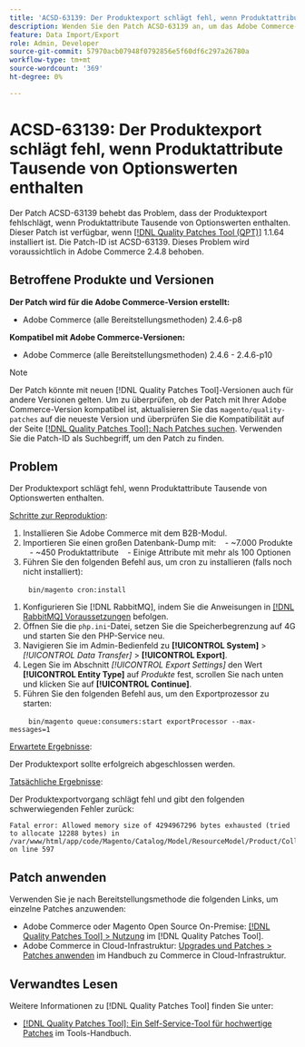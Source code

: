 ```yaml
---
title: 'ACSD-63139: Der Produktexport schlägt fehl, wenn Produktattribute Tausende von Optionswerten enthalten'
description: Wenden Sie den Patch ACSD-63139 an, um das Adobe Commerce-Problem zu beheben, bei dem der Produktexport fehlschlägt, wenn Produktattribute Tausende von Optionswerten enthalten.
feature: Data Import/Export
role: Admin, Developer
source-git-commit: 57970acb07948f0792856e5f60df6c297a26780a
workflow-type: tm+mt
source-wordcount: '369'
ht-degree: 0%

---
```



# ACSD-63139: Der Produktexport schlägt fehl, wenn Produktattribute Tausende von Optionswerten enthalten

Der Patch ACSD-63139 behebt das Problem, dass der Produktexport fehlschlägt, wenn Produktattribute Tausende von Optionswerten enthalten. Dieser Patch ist verfügbar, wenn [[!DNL Quality Patches Tool (QPT)]](/help/tools/quality-patches-tool/quality-patches-tool-to-self-serve-quality-patches.md) 1.1.64 installiert ist. Die Patch-ID ist ACSD-63139. Dieses Problem wird voraussichtlich in Adobe Commerce 2.4.8 behoben.

## Betroffene Produkte und Versionen

**Der Patch wird für die Adobe Commerce-Version erstellt:**

* Adobe Commerce (alle Bereitstellungsmethoden) 2.4.6-p8

**Kompatibel mit Adobe Commerce-Versionen:**

* Adobe Commerce (alle Bereitstellungsmethoden) 2.4.6 - 2.4.6-p10

>[!NOTE]
>
>Der Patch könnte mit neuen [!DNL Quality Patches Tool]-Versionen auch für andere Versionen gelten. Um zu überprüfen, ob der Patch mit Ihrer Adobe Commerce-Version kompatibel ist, aktualisieren Sie das `magento/quality-patches` auf die neueste Version und überprüfen Sie die Kompatibilität auf der Seite [[!DNL Quality Patches Tool]: Nach Patches suchen](https://experienceleague.adobe.com/tools/commerce-quality-patches/index.html). Verwenden Sie die Patch-ID als Suchbegriff, um den Patch zu finden.

## Problem

Der Produktexport schlägt fehl, wenn Produktattribute Tausende von Optionswerten enthalten.

<u>Schritte zur Reproduktion</u>:

1. Installieren Sie Adobe Commerce mit dem B2B-Modul.
1. Importieren Sie einen großen Datenbank-Dump mit:
   &#x200B;- ~7.000 Produkte
   &#x200B;- ~450 Produktattribute
   &#x200B;- Einige Attribute mit mehr als 100 Optionen
1. Führen Sie den folgenden Befehl aus, um cron zu installieren (falls noch nicht installiert):

   ```
   bin/magento cron:install
   ```

1. Konfigurieren Sie [!DNL RabbitMQ], indem Sie die Anweisungen in [[!DNL RabbitMQ] Voraussetzungen](https://experienceleague.adobe.com/en/docs/commerce-operations/installation-guide/prerequisites/rabbitmq) befolgen.
1. Öffnen Sie die `php.ini`-Datei, setzen Sie die Speicherbegrenzung auf 4G und starten Sie den PHP-Service neu.
1. Navigieren Sie im Admin-Bedienfeld zu **[!UICONTROL System]** > *[!UICONTROL Data Transfer]* > **[!UICONTROL Export]**.
1. Legen Sie im Abschnitt *[!UICONTROL Export Settings]* den Wert **[!UICONTROL Entity Type]** auf *Produkte* fest, scrollen Sie nach unten und klicken Sie auf **[!UICONTROL Continue]**.
1. Führen Sie den folgenden Befehl aus, um den Exportprozessor zu starten:

   ```
   bin/magento queue:consumers:start exportProcessor --max-messages=1
   ```

<u>Erwartete Ergebnisse</u>:

Der Produktexport sollte erfolgreich abgeschlossen werden.

<u>Tatsächliche Ergebnisse</u>:

Der Produktexportvorgang schlägt fehl und gibt den folgenden schwerwiegenden Fehler zurück:

```
Fatal error: Allowed memory size of 4294967296 bytes exhausted (tried to allocate 12288 bytes) in /var/www/html/app/code/Magento/Catalog/Model/ResourceModel/Product/Collection.php on line 597
```

## Patch anwenden

Verwenden Sie je nach Bereitstellungsmethode die folgenden Links, um einzelne Patches anzuwenden:

* Adobe Commerce oder Magento Open Source On-Premise: [[!DNL Quality Patches Tool] > Nutzung](/help/tools/quality-patches-tool/usage.md) im [!DNL Quality Patches Tool].
* Adobe Commerce in Cloud-Infrastruktur: [Upgrades und Patches > Patches anwenden](https://experienceleague.adobe.com/docs/commerce-cloud-service/user-guide/develop/upgrade/apply-patches.html) im Handbuch zu Commerce in Cloud-Infrastruktur.

## Verwandtes Lesen

Weitere Informationen zu [!DNL Quality Patches Tool] finden Sie unter:

* [[!DNL Quality Patches Tool]: Ein Self-Service-Tool für hochwertige Patches](/help/tools/quality-patches-tool/quality-patches-tool-to-self-serve-quality-patches.md) im Tools-Handbuch.
